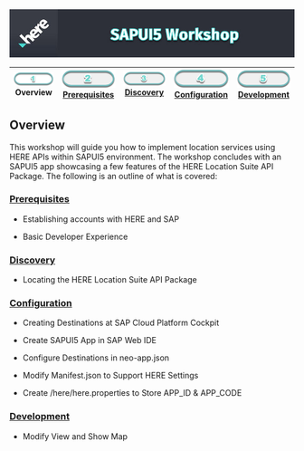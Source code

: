 <img src="./workshop_sapui5.jpg" width="890" />

| ![Overview](../../images/01.png)<br>Overview | [![Prerequisites](../../images/02_off.png)<br>Prerequisites](./02.md) | [![Discovery](../../images/03_off.png)<br>Discovery](./03.md) | [![Configuration](../../images/04_off.png)<br>Configuration](./04.md) | [![Development](../../images/05_off.png)<br>Development](./05.md)
| :---: | :---: | :---: | :---: | :---: |

## Overview

This workshop will guide you how to implement location services using HERE APIs within SAPUI5 environment. The workshop concludes with an SAPUI5 app showcasing a few features of the HERE Location Suite API Package. The following is an outline of what is covered:

### [Prerequisites](./02.md)

* Establishing accounts with HERE and SAP 

* Basic Developer Experience

### [Discovery](./03.md)

* Locating the HERE Location Suite API Package

### [Configuration](./04.md)

* Creating Destinations at SAP Cloud Platform Cockpit

* Create SAPUI5 App in SAP Web IDE

* Configure Destinations in neo-app.json

* Modify Manifest.json to Support HERE Settings

* Create /here/here.properties to Store APP_ID & APP_CODE

### [Development](./05.md)

* Modify View and Show Map
